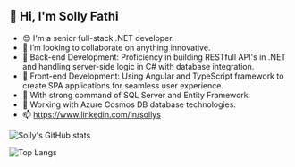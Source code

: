 ## 👋 Hi, I'm Solly Fathi

- 😊 I'm a senior full-stack .NET developer.
- 👀 I’m looking to collaborate on anything innovative.  
- 🚀 Back-end Development: Proficiency in building RESTfull API's in .NET and handling server-side logic in C# with database integration.
- 🚀 Front-end Development: Using Angular and TypeScript framework to create SPA applications for seamless user experience.
- 🚀 With strong command of SQL Server and Entity Framework.
- 🚀 Working with Azure Cosmos DB database technologies.
- 📫 https://www.linkedin.com/in/sollys

![Solly's GitHub stats](https://github-readme-stats.vercel.app/api?username=sollygit&show_icons=true&theme=transparent)

![Top Langs](https://github-readme-stats.vercel.app/api/top-langs/?username=sollygit&layout=compact)
